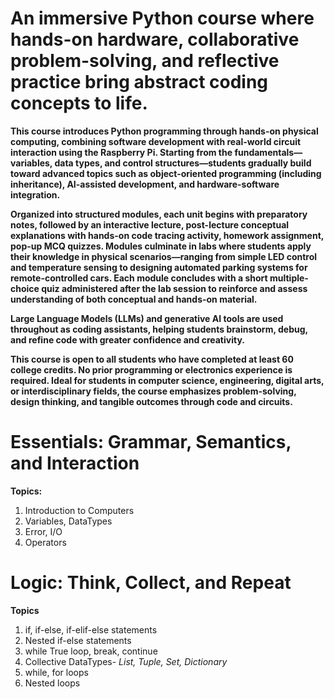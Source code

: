 # An immersive Python course where hands-on hardware, collaborative problem-solving, and reflective practice bring abstract coding concepts to life.


**This course introduces Python programming through hands-on physical computing, combining software development with real-world circuit interaction using the Raspberry Pi. Starting from the fundamentals—variables, data types, and control structures—students gradually build toward advanced topics such as object-oriented programming (including inheritance), AI-assisted development, and hardware-software integration.**

**Organized into structured modules, each unit begins with preparatory notes, followed by an interactive lecture, post-lecture conceptual explanations with hands-on code tracing activity, homework assignment, pop-up MCQ quizzes. Modules culminate in labs where students apply their knowledge in physical scenarios—ranging from simple LED control and temperature sensing to designing automated parking systems for remote-controlled cars. Each module concludes with a short multiple-choice quiz administered after the lab session to reinforce and assess understanding of both conceptual and hands-on material.**

**Large Language Models (LLMs) and generative AI tools are used throughout as coding assistants, helping students brainstorm, debug, and refine code with greater confidence and creativity.**

**This course is open to all students who have completed at least 60 college credits. No prior programming or electronics experience is required. Ideal for students in computer science, engineering, digital arts, or interdisciplinary fields, the course emphasizes problem-solving, design thinking, and tangible outcomes through code and circuits.**



# Essentials: Grammar, Semantics, and Interaction

**Topics:**
1. Introduction to Computers
2. Variables, DataTypes
3. Error, I/O
4. Operators

# Logic: Think, Collect, and Repeat

**Topics**
1. if, if-else, if-elif-else statements
2. Nested if-else statements
3. while True loop, break, continue
4. Collective DataTypes- *List, Tuple, Set, Dictionary*
5. while, for loops
6. Nested loops
   

